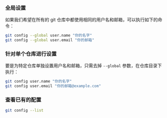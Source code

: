 
### 全局设置

如果我们希望在所有的 git 仓库中都使用相同的用户名和邮箱，可以执行如下的命令：

```bash
git config --global user.name "你的名字"
git config --global user.email "你的邮箱"
```

### 针对单个仓库进行设置

要是为特定仓库单独设置用户名和邮箱，只需去掉 `--global` 参数，在仓库目录下执行：

```bash
git config user.name "你的名字" 
git config user.email "你的邮箱@example.com"
```

### 查看已有的配置

```bash
git config --list
```
